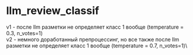 # llm_review_classif

v1 - после llm разметки не определяет класс 1 вообще (temperature = 0.3, n_votes=1)\
v2 - немного доработанный препроцессинг, но все также после llm разметки не определяет класс 1 вообще (temperature = 0.7, n_votes=1)\

